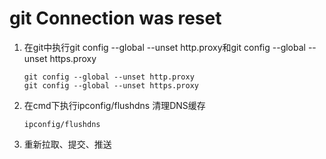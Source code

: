 # git  Connection was reset

1. 在git中执行git config --global --unset http.proxy和git config --global --unset https.proxy
   
   ```
   git config --global --unset http.proxy
   git config --global --unset https.proxy
   ```

2. 在cmd下执行ipconfig/flushdns 清理DNS缓存
   
   ```
   ipconfig/flushdns
   ```

3. 重新拉取、提交、推送
